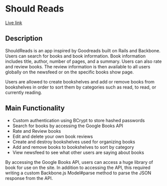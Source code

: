 # Should Reads

[Live link][project]

[project]: http://shouldreads.net/

## Description
ShouldReads is an app inspired by Goodreads built on Rails and Backbone.
Users can search for books and book information.  Book information
includes title, author, number of pages, and a summary.  Users can also
rate and review books.  The review information is then available to all
users globally on the newsfeed or on the specific books show page.

Users are allowed to create bookshelves and add or remove books from
bookshelves in order to sort them by categories such as read, to read,
or currently reading.

## Main Functionality

* Custom authentication using BCrypt to store hashed passwords
* Search for books by accessing the Google Books API
* Rate and Review books
* Edit and delete your own book reviews
* Create and destroy bookshelves used for organizing books
* Add and remove books to bookshelves to sort by category
* View newsfeed to see what other users are saying about books

By accessing the Google Books API, users can access a huge library of
book for use on the site.  In addition to accessing the API, this
required writing a custom Backbone.js Model#parse method to parse the
JSON response from the API.
